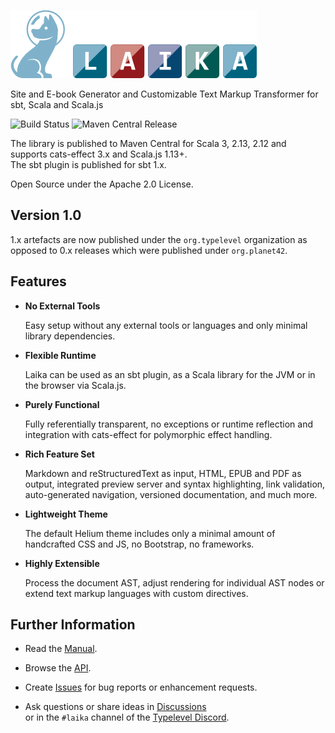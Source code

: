 
![Laika](docs/src/img/site/laika-dog@1.5x.png)

Site and E-book Generator and Customizable Text Markup Transformer for sbt, Scala and Scala.js

![Build Status](https://github.com/typelevel/Laika/workflows/CI/badge.svg)
![Maven Central Release](https://img.shields.io/maven-central/v/org.typelevel/laika-core_2.12.svg)


The library is published to Maven Central for Scala 3, 2.13, 2.12 and supports cats-effect 3.x and Scala.js 1.13+.  
The sbt plugin is published for sbt 1.x.

Open Source under the Apache 2.0 License.


Version 1.0
-----------

1.x artefacts are now published under the `org.typelevel` organization as opposed to 0.x releases which were published under `org.planet42`.


Features
--------

* **No External Tools**

  Easy setup without any external tools or languages and only minimal library dependencies.
  
* **Flexible Runtime**

  Laika can be used as an sbt plugin, as a Scala library for the JVM or in the browser via Scala.js.
  
* **Purely Functional**

  Fully referentially transparent, no exceptions or runtime reflection and integration 
  with cats-effect for polymorphic effect handling.
  
* **Rich Feature Set**

  Markdown and reStructuredText as input, HTML, EPUB and PDF as output, integrated preview server and syntax highlighting, 
  link validation, auto-generated navigation, versioned documentation, and much more.
  
* **Lightweight Theme**

  The default Helium theme includes only a minimal amount of handcrafted CSS and JS, no Bootstrap, no frameworks.

* **Highly Extensible**

  Process the document AST, adjust rendering for individual AST nodes 
  or extend text markup languages with custom directives.
  

Further Information
-------------------

* Read the [Manual].

* Browse the [API].

* Create [Issues] for bug reports or enhancement requests.

* Ask questions or share ideas in [Discussions]  
  or in the `#laika` channel of the [Typelevel Discord].


[Manual]: https://typelevel.org/Laika/
[API]: https://javadoc.io/doc/org.typelevel/laika-docs_2.12/latest/laika/index.html
[Issues]: https://github.com/typelevel/Laika/issues
[Discussions]: https://github.com/typelevel/Laika/discussions
[Typelevel Discord]: https://discord.gg/XF3CXcMzqD